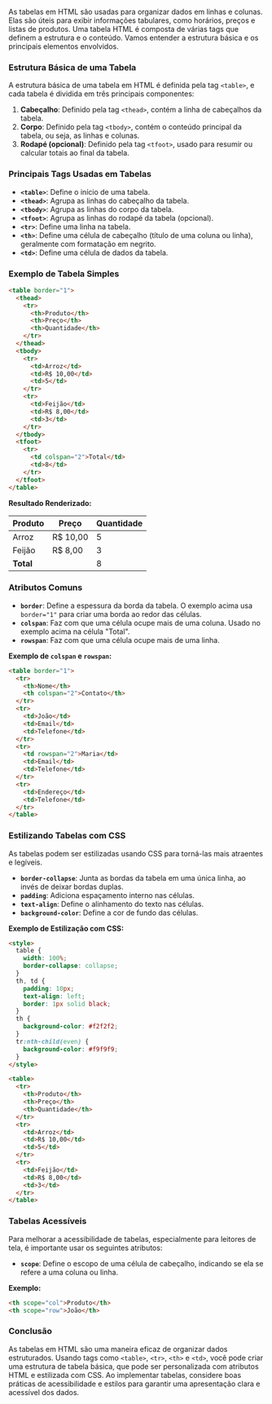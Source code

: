 As tabelas em HTML são usadas para organizar dados em linhas e colunas. Elas são úteis para exibir informações tabulares, como horários, preços e listas de produtos. Uma tabela HTML é composta de várias tags que definem a estrutura e o conteúdo. Vamos entender a estrutura básica e os principais elementos envolvidos.

### Estrutura Básica de uma Tabela

A estrutura básica de uma tabela em HTML é definida pela tag `<table>`, e cada tabela é dividida em três principais componentes:

1. **Cabeçalho**: Definido pela tag `<thead>`, contém a linha de cabeçalhos da tabela.
2. **Corpo**: Definido pela tag `<tbody>`, contém o conteúdo principal da tabela, ou seja, as linhas e colunas.
3. **Rodapé (opcional)**: Definido pela tag `<tfoot>`, usado para resumir ou calcular totais ao final da tabela.

### Principais Tags Usadas em Tabelas

- **`<table>`**: Define o início de uma tabela.
- **`<thead>`**: Agrupa as linhas do cabeçalho da tabela.
- **`<tbody>`**: Agrupa as linhas do corpo da tabela.
- **`<tfoot>`**: Agrupa as linhas do rodapé da tabela (opcional).
- **`<tr>`**: Define uma linha na tabela.
- **`<th>`**: Define uma célula de cabeçalho (título de uma coluna ou linha), geralmente com formatação em negrito.
- **`<td>`**: Define uma célula de dados da tabela.

### Exemplo de Tabela Simples

```html
<table border="1">
  <thead>
    <tr>
      <th>Produto</th>
      <th>Preço</th>
      <th>Quantidade</th>
    </tr>
  </thead>
  <tbody>
    <tr>
      <td>Arroz</td>
      <td>R$ 10,00</td>
      <td>5</td>
    </tr>
    <tr>
      <td>Feijão</td>
      <td>R$ 8,00</td>
      <td>3</td>
    </tr>
  </tbody>
  <tfoot>
    <tr>
      <td colspan="2">Total</td>
      <td>8</td>
    </tr>
  </tfoot>
</table>
```

**Resultado Renderizado:**

| Produto | Preço  | Quantidade |
|---------|--------|------------|
| Arroz   | R$ 10,00 | 5        |
| Feijão  | R$ 8,00  | 3        |
| **Total** |          | 8        |

### Atributos Comuns

- **`border`**: Define a espessura da borda da tabela. O exemplo acima usa `border="1"` para criar uma borda ao redor das células.
- **`colspan`**: Faz com que uma célula ocupe mais de uma coluna. Usado no exemplo acima na célula "Total".
- **`rowspan`**: Faz com que uma célula ocupe mais de uma linha.

**Exemplo de `colspan` e `rowspan`:**

```html
<table border="1">
  <tr>
    <th>Nome</th>
    <th colspan="2">Contato</th>
  </tr>
  <tr>
    <td>João</td>
    <td>Email</td>
    <td>Telefone</td>
  </tr>
  <tr>
    <td rowspan="2">Maria</td>
    <td>Email</td>
    <td>Telefone</td>
  </tr>
  <tr>
    <td>Endereço</td>
    <td>Telefone</td>
  </tr>
</table>
```

### Estilizando Tabelas com CSS

As tabelas podem ser estilizadas usando CSS para torná-las mais atraentes e legíveis.

- **`border-collapse`**: Junta as bordas da tabela em uma única linha, ao invés de deixar bordas duplas.
- **`padding`**: Adiciona espaçamento interno nas células.
- **`text-align`**: Define o alinhamento do texto nas células.
- **`background-color`**: Define a cor de fundo das células.

**Exemplo de Estilização com CSS:**

```html
<style>
  table {
    width: 100%;
    border-collapse: collapse;
  }
  th, td {
    padding: 10px;
    text-align: left;
    border: 1px solid black;
  }
  th {
    background-color: #f2f2f2;
  }
  tr:nth-child(even) {
    background-color: #f9f9f9;
  }
</style>

<table>
  <tr>
    <th>Produto</th>
    <th>Preço</th>
    <th>Quantidade</th>
  </tr>
  <tr>
    <td>Arroz</td>
    <td>R$ 10,00</td>
    <td>5</td>
  </tr>
  <tr>
    <td>Feijão</td>
    <td>R$ 8,00</td>
    <td>3</td>
  </tr>
</table>
```

### Tabelas Acessíveis

Para melhorar a acessibilidade de tabelas, especialmente para leitores de tela, é importante usar os seguintes atributos:

- **`scope`**: Define o escopo de uma célula de cabeçalho, indicando se ela se refere a uma coluna ou linha.
  
**Exemplo:**
```html
<th scope="col">Produto</th>
<th scope="row">João</th>
```

### Conclusão

As tabelas em HTML são uma maneira eficaz de organizar dados estruturados. Usando tags como `<table>`, `<tr>`, `<th>` e `<td>`, você pode criar uma estrutura de tabela básica, que pode ser personalizada com atributos HTML e estilizada com CSS. Ao implementar tabelas, considere boas práticas de acessibilidade e estilos para garantir uma apresentação clara e acessível dos dados.